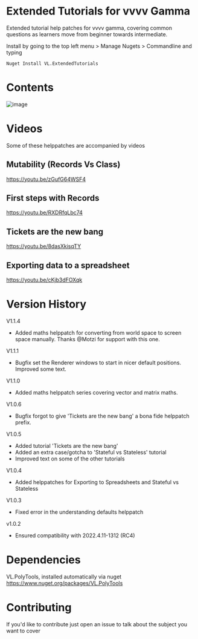 # Extended Tutorials for vvvv Gamma
Extended tutorial help patches for vvvv gamma, covering common questions as learners move from beginner towards intermediate. 

Install by going to the top left menu > Manage Nugets > Commandline and typing 

````Nuget Install VL.ExtendedTutorials````

# Contents
![image](https://user-images.githubusercontent.com/4467208/223262541-a2b34c30-28c0-441f-880c-6c8c0b04e261.png)

# Videos
Some of these helppatches are accompanied by videos

## Mutability (Records Vs Class)
https://youtu.be/zGufG64WSF4

## First steps with Records
https://youtu.be/RXDRfqLbc74

## Tickets are the new bang
https://youtu.be/8dasXkisqTY

## Exporting data to a spreadsheet
https://youtu.be/cKjb3dFOXqk

# Version History
V1.1.4 
* Added maths helppatch for converting from world space to screen space manually. Thanks @Motzi for support with this one. 

V1.1.1 
* Bugfix set the Renderer windows to start in nicer default positions. Improved some text.

V1.1.0 
* Added maths helppatch series covering vector and matrix maths.  

V1.0.6 
* Bugfix forgot to give 'Tickets are the new bang' a bona fide helppatch prefix. 

V1.0.5 
* Added tutorial 'Tickets are the new bang' 
* Added an extra case/gotcha to 'Stateful vs Stateless' tutorial 
* Improved text on some of the other tutorials 

V1.0.4 
* Added helppatches for Exporting to Spreadsheets and Stateful vs Stateless

V1.0.3 
* Fixed error in the understanding defaults helppatch 

v1.0.2 
* Ensured compatibility with 2022.4.11-1312 (RC4) 

# Dependencies

VL.PolyTools, installed automatically via nuget
https://www.nuget.org/packages/VL.PolyTools
 

# Contributing
If you'd like to contribute just open an issue to talk about the subject you want to cover
